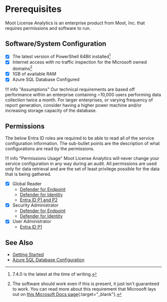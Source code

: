 # Prerequisites

Moot License Analytics is an enterprise product from Moot, Inc. that requires permissions and software to run.

## Software/System Configuration

- [X] The latest version of PowerShell 64Bit installed[^1]
- [X] Internet access with no traffic inspection for the Microsoft owned domains[^2]
- [X] 1GB of available RAM
- [X] Azure SQL Database Configured

!!! info "Assumptions"
    Our technical requirements are based off performance within an enterprise containing ~10,000 users performing data collection twice a month. For larger enterprises, or varying frequency of report generation, consider having a higher power machine and/or increasing storage capacity of the database.

## Permissions

The below Entra ID roles are required to be able to read all of the service configuration information.
The sub-bullet points are the description of what configurations are read by the permissions.

!!! info "Permissions Usage"
    Moot License Analytics will never change your service configuration in any way during an audit. All permissions are used only for data retrieval and are the set of least privilege possible for the data that is being gathered.

- [X] Global Reader
    - [Defender for Endpoint](../Plugins/DefenderEndpoint.md)
    - [Defender for Identity](../Plugins/DefenderIdentity.md)
    - [Entra ID P1 and P2](../Plugins/EntraID.md)
- [X] Security Administrator
    - [Defender for Endpoint](../Plugins/DefenderEndpoint.md)
    - [Defender for Identity](../Plugins/DefenderIdentity.md)
- [X] User Administrator
    - [Entra ID P1](../Plugins/EntraID.md)

## See Also

- [Getting Started](../Getting-Started.md)
- [Azure SQL Database Configuration](./Azure-SQL-Database.md)

[^1]: 7.4.0 is the latest at the time of writing.
[^2]: The software should work even if this is present, it just isn't guaranteed to work. You can read more about this requirement that Microsoft lays out on [this Microsoft Docs page](https://learn.microsoft.com/en-us/microsoft-365/enterprise/microsoft-365-network-connectivity-principles){:target="_blank"}.
